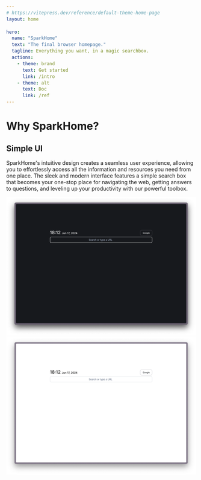 ```yaml
---
# https://vitepress.dev/reference/default-theme-home-page
layout: home

hero:
  name: "SparkHome"
  text: "The final browser homepage."
  tagline: Everything you want, in a magic searchbox.
  actions:
    - theme: brand
      text: Get started
      link: /intro
    - theme: alt
      text: Doc
      link: /ref
---
```


<script setup>
import { ref } from 'vue'
import { useData } from 'vitepress'
const { isDark } = useData();
const dark = ref(isDark);
</script>

# Why SparkHome?

## Simple UI

SparkHome's intuitive design creates a seamless user experience, allowing you to effortlessly access all the information and resources you need from one place. The sleek and modern interface features a simple search box that becomes your one-stop place for navigating the web, getting answers to questions, and leveling up your productivity with our powerful toolbox.

<img src="./img/homepage.dark.png" v-if="isDark">
<img src="./img/homepage.png" v-else>
